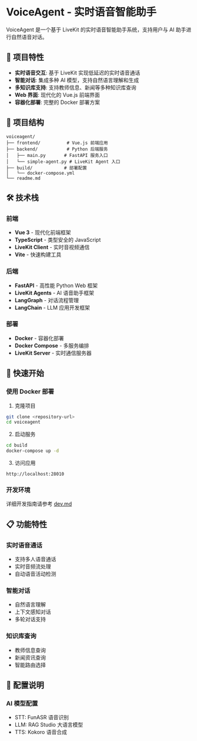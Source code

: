 # VoiceAgent - 实时语音智能助手

VoiceAgent 是一个基于 LiveKit 的实时语音智能助手系统，支持用户与 AI 助手进行自然语音对话。

## 🚀 项目特性

- **实时语音交互**: 基于 LiveKit 实现低延迟的实时语音通话
- **智能对话**: 集成多种 AI 模型，支持自然语言理解和生成
- **多知识库支持**: 支持教师信息、新闻等多种知识库查询
- **Web 界面**: 现代化的 Vue.js 前端界面
- **容器化部署**: 完整的 Docker 部署方案

## 📁 项目结构

```
voiceagent/
├── frontend/          # Vue.js 前端应用
├── backend/           # Python 后端服务
│   ├── main.py       # FastAPI 服务入口
│   └── simple-agent.py # LiveKit Agent 入口
├── build/            # 部署配置
│   └── docker-compose.yml
└── readme.md
```

## 🛠️ 技术栈

### 前端
- **Vue 3** - 现代化前端框架
- **TypeScript** - 类型安全的 JavaScript
- **LiveKit Client** - 实时音视频通信
- **Vite** - 快速构建工具

### 后端
- **FastAPI** - 高性能 Python Web 框架
- **LiveKit Agents** - AI 语音助手框架
- **LangGraph** - 对话流程管理
- **LangChain** - LLM 应用开发框架

### 部署
- **Docker** - 容器化部署
- **Docker Compose** - 多服务编排
- **LiveKit Server** - 实时通信服务器

## 🚀 快速开始

### 使用 Docker 部署

1. 克隆项目
```bash
git clone <repository-url>
cd voiceagent
```

2. 启动服务
```bash
cd build
docker-compose up -d
```

3. 访问应用
```
http://localhost:28010
```

### 开发环境

详细开发指南请参考 [dev.md](./dev.md)

## 📋 功能特性

### 实时语音通话
- 支持多人语音通话
- 实时音频流处理
- 自动语音活动检测

### 智能对话
- 自然语言理解
- 上下文感知对话
- 多轮对话支持

### 知识库查询
- 教师信息查询
- 新闻资讯查询
- 智能路由选择

## 🔧 配置说明

### AI 模型配置
- STT: FunASR 语音识别
- LLM: RAG Studio 大语言模型
- TTS: Kokoro 语音合成
